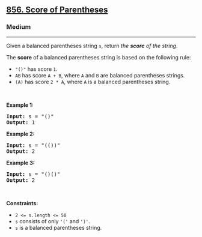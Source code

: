 <h2><a href="https://leetcode.com/problems/score-of-parentheses/">856. Score of Parentheses</a></h2><h3>Medium</h3><hr><div style="user-select: auto;"><p style="user-select: auto;">Given a balanced parentheses string <code style="user-select: auto;">s</code>, return <em style="user-select: auto;">the <strong style="user-select: auto;">score</strong> of the string</em>.</p>

<p style="user-select: auto;">The <strong style="user-select: auto;">score</strong> of a balanced parentheses string is based on the following rule:</p>

<ul style="user-select: auto;">
	<li style="user-select: auto;"><code style="user-select: auto;">"()"</code> has score <code style="user-select: auto;">1</code>.</li>
	<li style="user-select: auto;"><code style="user-select: auto;">AB</code> has score <code style="user-select: auto;">A + B</code>, where <code style="user-select: auto;">A</code> and <code style="user-select: auto;">B</code> are balanced parentheses strings.</li>
	<li style="user-select: auto;"><code style="user-select: auto;">(A)</code> has score <code style="user-select: auto;">2 * A</code>, where <code style="user-select: auto;">A</code> is a balanced parentheses string.</li>
</ul>

<p style="user-select: auto;">&nbsp;</p>
<p style="user-select: auto;"><strong style="user-select: auto;">Example 1:</strong></p>

<pre style="user-select: auto;"><strong style="user-select: auto;">Input:</strong> s = "()"
<strong style="user-select: auto;">Output:</strong> 1
</pre>

<p style="user-select: auto;"><strong style="user-select: auto;">Example 2:</strong></p>

<pre style="user-select: auto;"><strong style="user-select: auto;">Input:</strong> s = "(())"
<strong style="user-select: auto;">Output:</strong> 2
</pre>

<p style="user-select: auto;"><strong style="user-select: auto;">Example 3:</strong></p>

<pre style="user-select: auto;"><strong style="user-select: auto;">Input:</strong> s = "()()"
<strong style="user-select: auto;">Output:</strong> 2
</pre>

<p style="user-select: auto;">&nbsp;</p>
<p style="user-select: auto;"><strong style="user-select: auto;">Constraints:</strong></p>

<ul style="user-select: auto;">
	<li style="user-select: auto;"><code style="user-select: auto;">2 &lt;= s.length &lt;= 50</code></li>
	<li style="user-select: auto;"><code style="user-select: auto;">s</code> consists of only <code style="user-select: auto;">'('</code> and <code style="user-select: auto;">')'</code>.</li>
	<li style="user-select: auto;"><code style="user-select: auto;">s</code> is a balanced parentheses string.</li>
</ul>
</div>